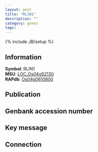 ```yaml
---
layout: post
title: "RLIN1"
description: ""
category: genes
tags: 
---
```

{% include JB/setup %}

## Information
__Symbol__: RLIN1  
__MSU__: [LOC_Os04g52130](http://rice.plantbiology.msu.edu/cgi-bin/ORF_infopage.cgi?orf=LOC_Os04g52130)  
__RAPdb__: [Os04g0610800](http://rapdb.dna.affrc.go.jp/viewer/gbrowse_details/irgsp1?name=Os04g0610800)  

## Publication

## Genbank accession number

## Key message

## Connection


